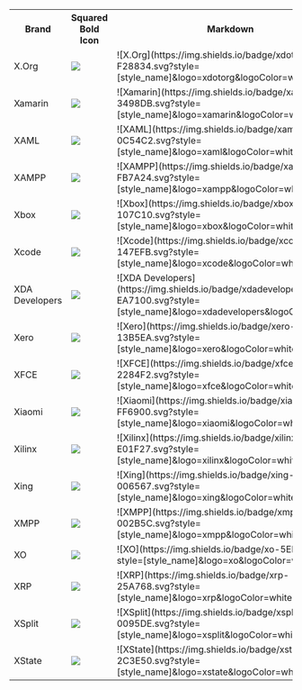<table><tr><th>Brand</th><th>Squared Bold Icon</th><th>Markdown </th></tr><tr><td>X.Org</td><td><img src='https://img.shields.io/badge/xdotorg-F28834.svg?style=for-the-badge&logo=xdotorg&logoColor=white' /></td><td>![X.Org](https://img.shields.io/badge/xdotorg-F28834.svg?style=[style_name]&logo=xdotorg&logoColor=white)</td></tr>
<tr><td>Xamarin</td><td><img src='https://img.shields.io/badge/xamarin-3498DB.svg?style=for-the-badge&logo=xamarin&logoColor=white' /></td><td>![Xamarin](https://img.shields.io/badge/xamarin-3498DB.svg?style=[style_name]&logo=xamarin&logoColor=white)</td></tr>
<tr><td>XAML</td><td><img src='https://img.shields.io/badge/xaml-0C54C2.svg?style=for-the-badge&logo=xaml&logoColor=white' /></td><td>![XAML](https://img.shields.io/badge/xaml-0C54C2.svg?style=[style_name]&logo=xaml&logoColor=white)</td></tr>
<tr><td>XAMPP</td><td><img src='https://img.shields.io/badge/xampp-FB7A24.svg?style=for-the-badge&logo=xampp&logoColor=white' /></td><td>![XAMPP](https://img.shields.io/badge/xampp-FB7A24.svg?style=[style_name]&logo=xampp&logoColor=white)</td></tr>
<tr><td>Xbox</td><td><img src='https://img.shields.io/badge/xbox-107C10.svg?style=for-the-badge&logo=xbox&logoColor=white' /></td><td>![Xbox](https://img.shields.io/badge/xbox-107C10.svg?style=[style_name]&logo=xbox&logoColor=white)</td></tr>
<tr><td>Xcode</td><td><img src='https://img.shields.io/badge/xcode-147EFB.svg?style=for-the-badge&logo=xcode&logoColor=white' /></td><td>![Xcode](https://img.shields.io/badge/xcode-147EFB.svg?style=[style_name]&logo=xcode&logoColor=white)</td></tr>
<tr><td>XDA Developers</td><td><img src='https://img.shields.io/badge/xdadevelopers-EA7100.svg?style=for-the-badge&logo=xdadevelopers&logoColor=white' /></td><td>![XDA Developers](https://img.shields.io/badge/xdadevelopers-EA7100.svg?style=[style_name]&logo=xdadevelopers&logoColor=white)</td></tr>
<tr><td>Xero</td><td><img src='https://img.shields.io/badge/xero-13B5EA.svg?style=for-the-badge&logo=xero&logoColor=white' /></td><td>![Xero](https://img.shields.io/badge/xero-13B5EA.svg?style=[style_name]&logo=xero&logoColor=white)</td></tr>
<tr><td>XFCE</td><td><img src='https://img.shields.io/badge/xfce-2284F2.svg?style=for-the-badge&logo=xfce&logoColor=white' /></td><td>![XFCE](https://img.shields.io/badge/xfce-2284F2.svg?style=[style_name]&logo=xfce&logoColor=white)</td></tr>
<tr><td>Xiaomi</td><td><img src='https://img.shields.io/badge/xiaomi-FF6900.svg?style=for-the-badge&logo=xiaomi&logoColor=white' /></td><td>![Xiaomi](https://img.shields.io/badge/xiaomi-FF6900.svg?style=[style_name]&logo=xiaomi&logoColor=white)</td></tr>
<tr><td>Xilinx</td><td><img src='https://img.shields.io/badge/xilinx-E01F27.svg?style=for-the-badge&logo=xilinx&logoColor=white' /></td><td>![Xilinx](https://img.shields.io/badge/xilinx-E01F27.svg?style=[style_name]&logo=xilinx&logoColor=white)</td></tr>
<tr><td>Xing</td><td><img src='https://img.shields.io/badge/xing-006567.svg?style=for-the-badge&logo=xing&logoColor=white' /></td><td>![Xing](https://img.shields.io/badge/xing-006567.svg?style=[style_name]&logo=xing&logoColor=white)</td></tr>
<tr><td>XMPP</td><td><img src='https://img.shields.io/badge/xmpp-002B5C.svg?style=for-the-badge&logo=xmpp&logoColor=white' /></td><td>![XMPP](https://img.shields.io/badge/xmpp-002B5C.svg?style=[style_name]&logo=xmpp&logoColor=white)</td></tr>
<tr><td>XO</td><td><img src='https://img.shields.io/badge/xo-5ED9C7.svg?style=for-the-badge&logo=xo&logoColor=white' /></td><td>![XO](https://img.shields.io/badge/xo-5ED9C7.svg?style=[style_name]&logo=xo&logoColor=white)</td></tr>
<tr><td>XRP</td><td><img src='https://img.shields.io/badge/xrp-25A768.svg?style=for-the-badge&logo=xrp&logoColor=white' /></td><td>![XRP](https://img.shields.io/badge/xrp-25A768.svg?style=[style_name]&logo=xrp&logoColor=white)</td></tr>
<tr><td>XSplit</td><td><img src='https://img.shields.io/badge/xsplit-0095DE.svg?style=for-the-badge&logo=xsplit&logoColor=white' /></td><td>![XSplit](https://img.shields.io/badge/xsplit-0095DE.svg?style=[style_name]&logo=xsplit&logoColor=white)</td></tr>
<tr><td>XState</td><td><img src='https://img.shields.io/badge/xstate-2C3E50.svg?style=for-the-badge&logo=xstate&logoColor=white' /></td><td>![XState](https://img.shields.io/badge/xstate-2C3E50.svg?style=[style_name]&logo=xstate&logoColor=white)</td></tr>
</table></details>